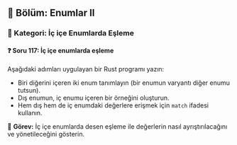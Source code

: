 ## 📘 Bölüm: Enumlar II  
### 🔹 Kategori: İç içe Enumlarda Eşleme  
#### ❓ Soru 117: İç içe enumlarda eşleme

Aşağıdaki adımları uygulayan bir Rust programı yazın:

- Biri diğerini içeren iki enum tanımlayın (bir enumun varyantı diğer enumu tutsun).
- Dış enumun, iç enumu içeren bir örneğini oluşturun.
- Hem dış hem de iç enumdaki değerlere erişmek için `match` ifadesi kullanın.

🔧 **Görev:** İç içe enumlarda desen eşleme ile değerlerin nasıl ayrıştırılacağını ve yönetileceğini gösterin.
